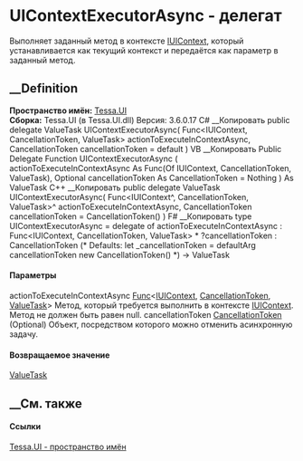 # UIContextExecutorAsync - делегат
Выполняет заданный метод в контексте [IUIContext](T_Tessa_UI_IUIContext.htm),
который устанавливается как текущий контекст и передаётся как параметр в
заданный метод.
## __Definition
 **Пространство имён:** [Tessa.UI](N_Tessa_UI.htm)  
 **Сборка:** Tessa.UI (в Tessa.UI.dll) Версия: 3.6.0.17
C# __Копировать
     public delegate ValueTask UIContextExecutorAsync(
    	Func<IUIContext, CancellationToken, ValueTask> actionToExecuteInContextAsync,
    	CancellationToken cancellationToken = default
    )
VB __Копировать
     Public Delegate Function UIContextExecutorAsync ( 
    	actionToExecuteInContextAsync As Func(Of IUIContext, CancellationToken, ValueTask),
    	Optional cancellationToken As CancellationToken = Nothing
    ) As ValueTask
C++ __Копировать
     public delegate ValueTask UIContextExecutorAsync(
    	Func<IUIContext^, CancellationToken, ValueTask>^ actionToExecuteInContextAsync, 
    	CancellationToken cancellationToken = CancellationToken()
    )
F# __Копировать
     type UIContextExecutorAsync = 
        delegate of 
            actionToExecuteInContextAsync : Func<IUIContext, CancellationToken, ValueTask> * 
            ?cancellationToken : CancellationToken 
    (* Defaults:
            let _cancellationToken = defaultArg cancellationToken new CancellationToken()
    *)
    -> ValueTask
#### Параметры
actionToExecuteInContextAsync
[Func](https://learn.microsoft.com/dotnet/api/system.func-3)<[IUIContext](T_Tessa_UI_IUIContext.htm),
[CancellationToken](https://learn.microsoft.com/dotnet/api/system.threading.cancellationtoken),
[ValueTask](https://learn.microsoft.com/dotnet/api/system.threading.tasks.valuetask)>
     Метод, который требуется выполнить в контексте [IUIContext](T_Tessa_UI_IUIContext.htm). Метод не должен быть равен null. 
cancellationToken
[CancellationToken](https://learn.microsoft.com/dotnet/api/system.threading.cancellationtoken)
(Optional)
    Объект, посредством которого можно отменить асинхронную задачу.
#### Возвращаемое значение
[ValueTask](https://learn.microsoft.com/dotnet/api/system.threading.tasks.valuetask)
##  __См. также
#### Ссылки
[Tessa.UI - пространство имён](N_Tessa_UI.htm)
